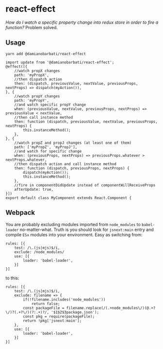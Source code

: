 # react-effect

*How do I watch a specific property change into redux store in order to fire a function?*
Problem solved.

## Usage
`yarn add @damianobarbati/react-effect`
```
import update from '@damianobarbati/react-effect';
@effect([{
    //watch propX changes
    path: 'myPropX',
    //then dispatch action
    then: (dispatch, previousValue, nextValue, previousProps, nextProps) => dispatch(myAction()),
}, {
    //watch propY changes
    path: 'myPropY',
    //and watch specific propY change
    when: (previousValue, nextValue, previousProps, nextProps) => previousValue < nextValue,
    //then call instance method
    then: function (dispatch, previousValue, nextValue, previousProps, nextProps) {
        this.instanceMethod();
    },
}, {
    //watch propZ and propJ changes (at least one of them)
    path: ['myPropZ', 'myPropJ'],
    //and watch for specific change
    when: (previousProps, nextProps) => previousProps.whatever > nextProps.whatever,
    //then dispatch action and call instance method
    then: function (dispatch, previousProps, nextProps) {
        dispatch(myAction());
        this.instanceMethod();
    },
    //fire in componentDidUpdate instead of componentWillReceiveProps
    afterUpdate: true,
}])
export default class MyComponent extends React.Component {
```

## Webpack
You are probably excluding modules imported from `node_modules` to `babel-loader` no-matter-what.
Truth is you should look for `jsnext:main` entry and compile `ESx` modules into your environment.
Easy as switching from:
```
rules: [{
    test: /\.(js|mjs)$/i,
    exclude: /node_modules/
    use: [{
        loader: 'babel-loader',
    }]
}]    
```
to this:
```
rules: [{
    test: /\.(js|mjs)$/i,
    exclude: filename => {
        if(!filename.includes('node_modules'))
            return false;
        const packageFile = filename.replace(/(.+node_modules\/)(@.+?\/)?(.+?\/)(?:.+)?/, '$1$2$3package.json');
        const pkg = require(packageFile);
        return !pkg['jsnext:main'];
    },
    use: [{
        loader: 'babel-loader',
    }]
}]
```